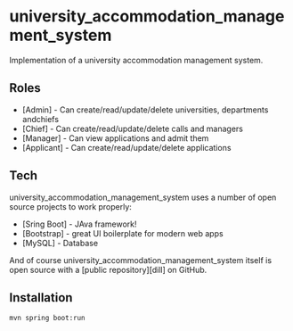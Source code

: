 # university_accommodation_management_system

Implementation of a university accommodation management system. 

## Roles
- [Admin] - Can create/read/update/delete universities, departments andchiefs
- [Chief] - Can create/read/update/delete calls and managers
- [Manager] - Can view applications and admit them
- [Applicant] - Can create/read/update/delete applications




## Tech

university_accommodation_management_system uses a number of open source projects to work properly:

- [Sring Boot] - JAva framework!
- [Bootstrap] - great UI boilerplate for modern web apps
- [MySQL] - Database


And of course university_accommodation_management_system itself is open source with a [public repository][dill]
 on GitHub.

## Installation

```sh
mvn spring boot:run
```
